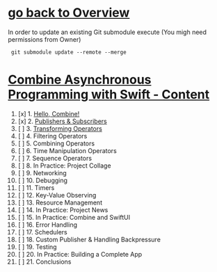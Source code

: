 # [go back to Overview](https://github.com/c4arl0s)

In order to update an existing Git submodule execute (You migh need permissions from Owner)

```console
 git submodule update --remote --merge
```

# [Combine Asynchronous Programming with Swift - Content](https://github.com/c4arl0s/combineasynchronousprogrammingwithswift#go-back-to-overview)

1. [x] 1. [Hello, Combine!](https://github.com/c4arl0s/1-Introduction-to-Combine)
2. [x] 2. [Publishers & Subscribers](https://github.com/c4arl0s/1-Introduction-to-Combine)
3. [ ] 3. [Transforming Operators](https://github.com/c4arl0s/2-Operators?tab=readme-ov-file#2-operators---content)
4. [ ] 4. Filtering Operators
5. [ ] 5. Combining Operators
6. [ ] 6. Time Manipulation Operators
7. [ ] 7. Sequence Operators
8. [ ] 8. In Practice: Project Collage
9. [ ] 9. Networking
10. [ ] 10. Debugging
11. [ ] 11. Timers
12. [ ] 12. Key-Value Observing
13. [ ] 13. Resource Management
14. [ ] 14. In Practice: Project News
15. [ ] 15. In Practice: Combine and SwiftUI
16. [ ] 16. Error Handling
17. [ ] 17. Schedulers
18. [ ] 18. Custom Publisher & Handling Backpressure
19. [ ] 19. Testing
20. [ ] 20. In Practice: Building a Complete App
21. [ ] 21. Conclusions
